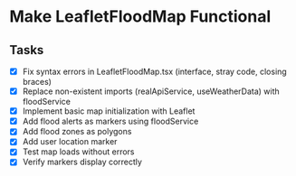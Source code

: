 # Make LeafletFloodMap Functional

## Tasks
- [x] Fix syntax errors in LeafletFloodMap.tsx (interface, stray code, closing braces)
- [x] Replace non-existent imports (realApiService, useWeatherData) with floodService
- [x] Implement basic map initialization with Leaflet
- [x] Add flood alerts as markers using floodService
- [x] Add flood zones as polygons
- [x] Add user location marker
- [x] Test map loads without errors
- [x] Verify markers display correctly
